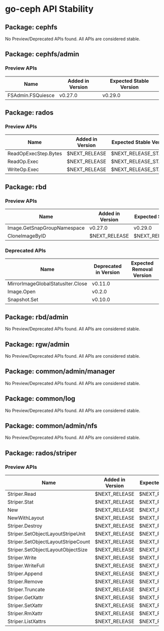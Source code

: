 <!-- GENERATED FILE: DO NOT EDIT DIRECTLY -->

# go-ceph API Stability

## Package: cephfs

No Preview/Deprecated APIs found. All APIs are considered stable.

## Package: cephfs/admin

### Preview APIs

Name | Added in Version | Expected Stable Version | 
---- | ---------------- | ----------------------- | 
FSAdmin.FSQuiesce | v0.27.0 | v0.29.0 | 

## Package: rados

### Preview APIs

Name | Added in Version | Expected Stable Version | 
---- | ---------------- | ----------------------- | 
ReadOpExecStep.Bytes | $NEXT_RELEASE | $NEXT_RELEASE_STABLE | 
ReadOp.Exec | $NEXT_RELEASE | $NEXT_RELEASE_STABLE | 
WriteOp.Exec | $NEXT_RELEASE | $NEXT_RELEASE_STABLE | 

## Package: rbd

### Preview APIs

Name | Added in Version | Expected Stable Version | 
---- | ---------------- | ----------------------- | 
Image.GetSnapGroupNamespace | v0.27.0 | v0.29.0 | 
CloneImageByID | $NEXT_RELEASE | $NEXT_RELEASE_STABLE | 

### Deprecated APIs

Name | Deprecated in Version | Expected Removal Version | 
---- | --------------------- | ------------------------ | 
MirrorImageGlobalStatusIter.Close | v0.11.0 |  | 
Image.Open | v0.2.0 |  | 
Snapshot.Set | v0.10.0 |  | 

## Package: rbd/admin

No Preview/Deprecated APIs found. All APIs are considered stable.

## Package: rgw/admin

No Preview/Deprecated APIs found. All APIs are considered stable.

## Package: common/admin/manager

No Preview/Deprecated APIs found. All APIs are considered stable.

## Package: common/log

No Preview/Deprecated APIs found. All APIs are considered stable.

## Package: common/admin/nfs

No Preview/Deprecated APIs found. All APIs are considered stable.

## Package: rados/striper

### Preview APIs

Name | Added in Version | Expected Stable Version | 
---- | ---------------- | ----------------------- | 
Striper.Read | $NEXT_RELEASE | $NEXT_RELEASE_STABLE | 
Striper.Stat | $NEXT_RELEASE | $NEXT_RELEASE_STABLE | 
New | $NEXT_RELEASE | $NEXT_RELEASE_STABLE | 
NewWithLayout | $NEXT_RELEASE | $NEXT_RELEASE_STABLE | 
Striper.Destroy | $NEXT_RELEASE | $NEXT_RELEASE_STABLE | 
Striper.SetObjectLayoutStripeUnit | $NEXT_RELEASE | $NEXT_RELEASE_STABLE | 
Striper.SetObjectLayoutStripeCount | $NEXT_RELEASE | $NEXT_RELEASE_STABLE | 
Striper.SetObjectLayoutObjectSize | $NEXT_RELEASE | $NEXT_RELEASE_STABLE | 
Striper.Write | $NEXT_RELEASE | $NEXT_RELEASE_STABLE | 
Striper.WriteFull | $NEXT_RELEASE | $NEXT_RELEASE_STABLE | 
Striper.Append | $NEXT_RELEASE | $NEXT_RELEASE_STABLE | 
Striper.Remove | $NEXT_RELEASE | $NEXT_RELEASE_STABLE | 
Striper.Truncate | $NEXT_RELEASE | $NEXT_RELEASE_STABLE | 
Striper.GetXattr | $NEXT_RELEASE | $NEXT_RELEASE_STABLE | 
Striper.SetXattr | $NEXT_RELEASE | $NEXT_RELEASE_STABLE | 
Striper.RmXattr | $NEXT_RELEASE | $NEXT_RELEASE_STABLE | 
Striper.ListXattrs | $NEXT_RELEASE | $NEXT_RELEASE_STABLE | 

